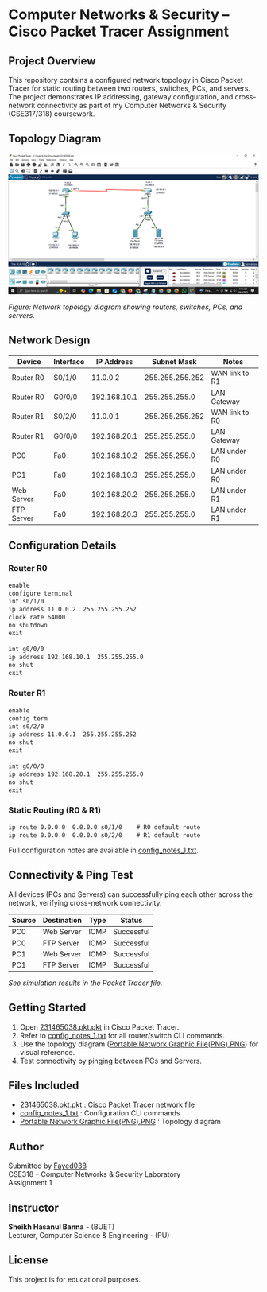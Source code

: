 # Computer Networks & Security – Cisco Packet Tracer Assignment

## Project Overview
This repository contains a configured network topology in Cisco Packet Tracer for static routing between two routers, switches, PCs, and servers. The project demonstrates IP addressing, gateway configuration, and cross-network connectivity as part of my Computer Networks & Security (CSE317/318) coursework.

## Topology Diagram

![Network Topology](./Portable%20Network%20Graphic%20File(PNG).PNG)

*Figure: Network topology diagram showing routers, switches, PCs, and servers.*

## Network Design

| Device        | Interface  | IP Address      | Subnet Mask       | Notes                      |
|---------------|------------|-----------------|-------------------|----------------------------|
| Router R0     | S0/1/0     | 11.0.0.2        | 255.255.255.252   | WAN link to R1             |
| Router R0     | G0/0/0     | 192.168.10.1    | 255.255.255.0     | LAN Gateway                |
| Router R1     | S0/2/0     | 11.0.0.1        | 255.255.255.252   | WAN link to R0             |
| Router R1     | G0/0/0     | 192.168.20.1    | 255.255.255.0     | LAN Gateway                |
| PC0           | Fa0        | 192.168.10.2    | 255.255.255.0     | LAN under R0               |
| PC1           | Fa0        | 192.168.10.3    | 255.255.255.0     | LAN under R0               |
| Web Server    | Fa0        | 192.168.20.2    | 255.255.255.0     | LAN under R1               |
| FTP Server    | Fa0        | 192.168.20.3    | 255.255.255.0     | LAN under R1               |

## Configuration Details

### Router R0

```plaintext
enable
configure terminal
int s0/1/0
ip address 11.0.0.2  255.255.255.252
clock rate 64000
no shutdown
exit

int g0/0/0
ip address 192.168.10.1  255.255.255.0
no shut
exit
```

### Router R1

```plaintext
enable
config term
int s0/2/0
ip address 11.0.0.1  255.255.255.252
no shut
exit

int g0/0/0
ip address 192.168.20.1  255.255.255.0
no shut
exit
```

### Static Routing (R0 & R1)

```plaintext
ip route 0.0.0.0  0.0.0.0 s0/1/0    # R0 default route
ip route 0.0.0.0  0.0.0.0 s0/2/0    # R1 default route
```

Full configuration notes are available in [config_notes_1.txt](./config_notes_1.txt).

## Connectivity & Ping Test

All devices (PCs and Servers) can successfully ping each other across the network, verifying cross-network connectivity.

| Source  | Destination   | Type | Status      |
|---------|---------------|------|-------------|
| PC0     | Web Server    | ICMP | Successful  |
| PC0     | FTP Server    | ICMP | Successful  |
| PC1     | Web Server    | ICMP | Successful  |
| PC1     | FTP Server    | ICMP | Successful  |

*See simulation results in the Packet Tracer file.*

## Getting Started

1. Open [231465038.pkt.pkt](./231465038.pkt.pkt) in Cisco Packet Tracer.
2. Refer to [config_notes_1.txt](./config_notes_1.txt) for all router/switch CLI commands.
3. Use the topology diagram ([Portable Network Graphic File(PNG).PNG](./Portable%20Network%20Graphic%20File(PNG).PNG)) for visual reference.
4. Test connectivity by pinging between PCs and Servers.

## Files Included

- [231465038.pkt.pkt](./231465038.pkt.pkt) : Cisco Packet Tracer network file
- [config_notes_1.txt](./config_notes_1.txt) : Configuration CLI commands
- [Portable Network Graphic File(PNG).PNG](./Portable%20Network%20Graphic%20File(PNG).PNG) : Topology diagram

## Author

Submitted by [Fayed038](https://github.com/Fayed038)  
CSE318 – Computer Networks & Security Laboratory  
Assignment 1

## Instructor

**Sheikh Hasanul Banna** - (BUET)  
Lecturer, Computer Science & Engineering - (PU)

## License


This project is for educational purposes.
